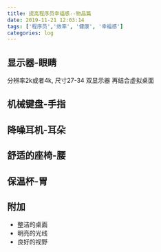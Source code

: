 ```yaml
---
title: 提高程序员幸福感--物品篇
date: 2019-11-21 12:03:14
tags: ['程序员','效率', '健康', '幸福感']
categories: log
---
```

## 显示器-眼睛
  分辨率2k或者4k,
  尺寸27-34
  双显示器
  再结合虚拟桌面

## 机械键盘-手指

## 降噪耳机-耳朵

## 舒适的座椅-腰

## 保温杯-胃

## 附加
  - 整洁的桌面
  - 明亮的光线
  - 良好的视野